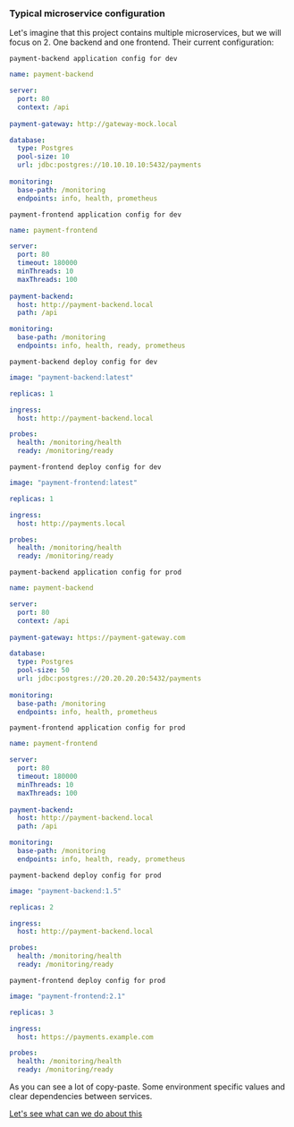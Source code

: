 ### Typical microservice configuration
Let's imagine that this project contains multiple microservices, but we will focus on 2. One backend and one frontend.
Their current configuration:

`payment-backend application config for dev`
```yaml
name: payment-backend

server:
  port: 80
  context: /api
  
payment-gateway: http://gateway-mock.local

database:
  type: Postgres
  pool-size: 10
  url: jdbc:postgres://10.10.10.10:5432/payments
  
monitoring:
  base-path: /monitoring
  endpoints: info, health, prometheus
```

`payment-frontend application config for dev`
```yaml
name: payment-frontend

server:
  port: 80
  timeout: 180000
  minThreads: 10
  maxThreads: 100
  
payment-backend: 
  host: http://payment-backend.local
  path: /api

monitoring:
  base-path: /monitoring
  endpoints: info, health, ready, prometheus
```

`payment-backend deploy config for dev`
```yaml
image: "payment-backend:latest"

replicas: 1

ingress:
  host: http://payment-backend.local

probes:
  health: /monitoring/health
  ready: /monitoring/ready
```

`payment-frontend deploy config for dev`
```yaml
image: "payment-frontend:latest"

replicas: 1

ingress:
  host: http://payments.local

probes:
  health: /monitoring/health
  ready: /monitoring/ready
```

`payment-backend application config for prod`
```yaml
name: payment-backend

server:
  port: 80
  context: /api
  
payment-gateway: https://payment-gateway.com

database:
  type: Postgres
  pool-size: 50
  url: jdbc:postgres://20.20.20.20:5432/payments
  
monitoring:
  base-path: /monitoring
  endpoints: info, health, prometheus
```

`payment-frontend application config for prod`
```yaml
name: payment-frontend

server:
  port: 80
  timeout: 180000
  minThreads: 10
  maxThreads: 100
  
payment-backend: 
  host: http://payment-backend.local
  path: /api

monitoring:
  base-path: /monitoring
  endpoints: info, health, ready, prometheus
```

`payment-backend deploy config for prod`
```yaml
image: "payment-backend:1.5"

replicas: 2

ingress:
  host: http://payment-backend.local

probes:
  health: /monitoring/health
  ready: /monitoring/ready
```

`payment-frontend deploy config for prod`
```yaml
image: "payment-frontend:2.1"

replicas: 3

ingress:
  host: https://payments.example.com

probes:
  health: /monitoring/health
  ready: /monitoring/ready
```

As you can see a lot of copy-paste. Some environment specific values and clear dependencies between services.

[Let's see what can we do about this](features.md)
